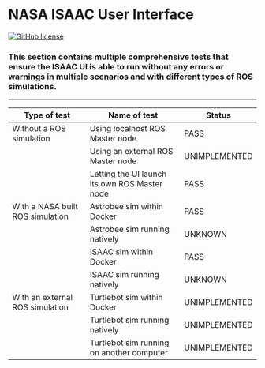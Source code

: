 
# NASA ISAAC User Interface

[![GitHub license](https://img.shields.io/github/license/nasa/isaac_user_interface)](https://github.com/nasa/isaac_user_interface/blob/master/LICENSE)

### This section contains multiple comprehensive tests that ensure the ISAAC UI is able to run without any errors or warnings in multiple scenarios and with different types of ROS simulations.

---

| Type of test                     | Name of test                                  | Status        |
|----------------------------------|-----------------------------------------------|---------------|
| Without a ROS simulation         | Using localhost ROS Master node               | PASS          |
|                                  | Using an external ROS Master node             | UNIMPLEMENTED |
|                                  | Letting the UI launch its own ROS Master node | PASS          |
| With a NASA built ROS simulation | Astrobee sim within Docker                    | PASS          |
|                                  | Astrobee sim running natively                 | UNKNOWN       |
|                                  | ISAAC sim within Docker                       | PASS          |
|                                  | ISAAC sim running natively                    | UNKNOWN       |
| With an external ROS simulation  | Turtlebot sim within Docker                   | UNIMPLEMENTED |
|                                  | Turtlebot sim running natively                | UNIMPLEMENTED |
|                                  | Turtlebot sim running on another computer     | UNIMPLEMENTED |